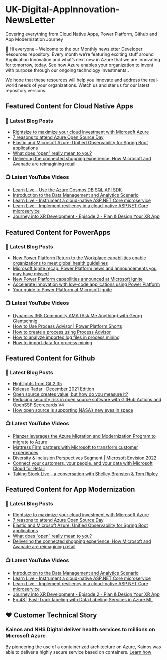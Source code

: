 # UK-Digital-AppInnovation-NewsLetter

Covering everything from Cloud Native Apps, Power Platform, Github and App Modernization Journey

👋 Hi everyone – Welcome to the our Monthly newsletter Developer Resources repository. Every month we’re featuring exciting stuff around Application Innovation and what’s next new in Azure that we are Innovating for tomorrow, today. See how Azure enables your organization to invent with purpose through our ongoing technology investments..


We hope that these resources will help you innovate and address the real-world needs of your organizations. Watch us and star us for our latest repository versions.

## Featured Content for Cloud Native Apps


### 📝 Latest Blog Posts

    
<!-- BLOGCNA:START -->
- [Rightsize to maximize your cloud investment with Microsoft Azure](https://azure.microsoft.com/blog/rightsize-to-maximize-your-cloud-investment-with-microsoft-azure/)
- [7 reasons to attend Azure Open Source Day](https://azure.microsoft.com/blog/7-reasons-to-attend-azure-open-source-day/)
- [Elastic and Microsoft Azure: Unified Observability for Spring Boot applications](https://azure.microsoft.com/blog/elastic-and-microsoft-azure-unified-observability-for-spring-boot-applications/)
- [What does “open” really mean to you?](https://azure.microsoft.com/blog/what-does-open-really-mean-to-you/)
- [Delivering the connected shopping experience: How Microsoft and Avanade are reimagining retail](https://azure.microsoft.com/blog/delivering-the-connected-shopping-experience-how-microsoft-and-avanade-are-reimagining-retail/)
<!-- BLOGCNA:END -->

### 📺 Latest YouTube Videos

 
<!-- YOUTUBECNA:START -->
- [Learn Live - Use the Azure Cosmos DB SQL API SDK](https://www.youtube.com/watch?v=jIWwW5sDu_w)
- [Introduction to the Data Management and Analytics Scenario](https://www.youtube.com/watch?v=x84RlRvfx8E)
- [Learn Live - Instrument a cloud-native ASP.NET Core microservice](https://www.youtube.com/watch?v=hAeup0sKctM)
- [Learn Live - Implement resiliency in a cloud-native ASP.NET Core microservice](https://www.youtube.com/watch?v=MmL2WfwJb8Q)
- [Journey into XR Development - Episode 2 - Plan &amp; Design Your XR App](https://www.youtube.com/watch?v=67NXMD7tf8s)
<!-- YOUTUBECNA:END -->

##  Featured Content for PowerApps
### 📝 Latest Blog Posts
<!-- BLOGPOWER:START -->
- [New Power Platform Return to the Workplace capabilities enable organizations to meet global health guidelines](https://cloudblogs.microsoft.com/powerplatform/2021/11/30/new-power-platform-return-to-the-workplace-capabilities-enable-organizations-to-meet-global-health-guidelines/)
- [Microsoft Ignite recap: Power Platform news and announcements you may have missed](https://cloudblogs.microsoft.com/powerplatform/2021/11/18/microsoft-ignite-recap-power-platform-news-and-announcements-you-may-have-missed/)
- [New Power Platform capabilities announced at Microsoft Ignite](https://cloudblogs.microsoft.com/powerplatform/2021/11/02/new-power-platform-capabilities-announced-at-microsoft-ignite/)
- [Accelerate innovation with low-code applications using Power Platform](https://cloudblogs.microsoft.com/powerplatform/2021/11/02/accelerate-innovation-with-low-code-applications-using-power-platform/)
- [Your guide to Power Platform at Microsoft Ignite](https://cloudblogs.microsoft.com/powerplatform/2021/10/26/your-guide-to-power-platform-at-microsoft-ignite/)
<!-- BLOGPOWER:END -->
 ### 📺 Latest YouTube Videos
    
<!-- YOUTUBEPOWER:START -->
- [Dynamics 365 Community AMA &lpar;Ask Me Anything&rpar; with Georg Glantschnig](https://www.youtube.com/watch?v=vEkaMXpic3k)
- [How to Use Process Advisor | Power Platform Shorts](https://www.youtube.com/watch?v=TiScmaR8OE0)
- [How to create a process using Process Advisor](https://www.youtube.com/watch?v=cvnFtZ0zhas)
- [How to analyze imported log files in process mining](https://www.youtube.com/watch?v=u5f5Yv4HdHk)
- [How to import data for process mining](https://www.youtube.com/watch?v=9VAJEJkihr0)
<!-- YOUTUBEPOWER:END -->

##  Featured Content for Github
### 📝 Latest Blog Posts
<!-- BLOGGITHUB:START -->
- [Highlights from Git 2.35](https://github.blog/2022-01-24-highlights-from-git-2-35/)
- [Release Radar · December 2021 Edition](https://github.blog/2022-01-21-release-radar-dec-2021/)
- [Open source creates value, but how do you measure it?](https://github.blog/2022-01-20-open-source-creates-value-but-how-do-you-measure-it/)
- [Reducing security risk in open source software with GitHub Actions and OpenSSF Scorecards V4](https://github.blog/2022-01-19-reducing-security-risk-oss-actions-opensff-scorecards-v4/)
- [How open source is supporting NASA’s new eyes in space](https://github.blog/2022-01-18-how-open-source-is-supporting-nasas-new-eyes-in-space/)
<!-- BLOGGITHUB:END -->
### 📺 Latest YouTube Videos
<!-- YOUTUBEGITHUB:START -->
- [Planzer leverages the Azure Migration and Modernization Program to migrate to Azure](https://www.youtube.com/watch?v=qMEhH2cgeZ4)
- [Mattress Firm partners with Microsoft to transform customer experiences](https://www.youtube.com/watch?v=H6yaQNZcUsA)
- [Diversity &amp; Inclusion Perspectives Segment | Microsoft Envision 2022](https://www.youtube.com/watch?v=w7TU__xPr2c)
- [Connect your customers, your people, and your data with Microsoft Cloud for Retail](https://www.youtube.com/watch?v=ew_gMs3Mtps)
- [Taking Stock Live - a conversation with Shelley Bransten &amp; Tom Ripley](https://www.youtube.com/watch?v=QzAI5yFUexs)
<!-- YOUTUBEGITHUB:END -->
##  Featured Content for App Modernization
### 📝 Latest Blog Posts
<!-- BLOGAPPMOD:START -->
- [Rightsize to maximize your cloud investment with Microsoft Azure](https://azure.microsoft.com/blog/rightsize-to-maximize-your-cloud-investment-with-microsoft-azure/)
- [7 reasons to attend Azure Open Source Day](https://azure.microsoft.com/blog/7-reasons-to-attend-azure-open-source-day/)
- [Elastic and Microsoft Azure: Unified Observability for Spring Boot applications](https://azure.microsoft.com/blog/elastic-and-microsoft-azure-unified-observability-for-spring-boot-applications/)
- [What does “open” really mean to you?](https://azure.microsoft.com/blog/what-does-open-really-mean-to-you/)
- [Delivering the connected shopping experience: How Microsoft and Avanade are reimagining retail](https://azure.microsoft.com/blog/delivering-the-connected-shopping-experience-how-microsoft-and-avanade-are-reimagining-retail/)
<!-- BLOGAPPMOD:END -->
### 📺 Latest YouTube Videos
<!-- YOUTUBEAPPMOD:START -->
- [Introduction to the Data Management and Analytics Scenario](https://www.youtube.com/watch?v=x84RlRvfx8E)
- [Learn Live - Instrument a cloud-native ASP.NET Core microservice](https://www.youtube.com/watch?v=hAeup0sKctM)
- [Learn Live - Implement resiliency in a cloud-native ASP.NET Core microservice](https://www.youtube.com/watch?v=MmL2WfwJb8Q)
- [Journey into XR Development - Episode 2 - Plan &amp; Design Your XR App](https://www.youtube.com/watch?v=67NXMD7tf8s)
- [Ep 48 | Fast-Track labeling with Data Labeling Services in Azure ML](https://www.youtube.com/watch?v=KD5ZTy05Lao)
<!-- YOUTUBEAPPMOD:END -->


## ♥️ Customer Technical Story 

### Kainos and NHS Digital deliver health services to millions on Microsoft Azure

By pioneering the use of a containerized architecture on Azure, Kainos was able to deliver a highly secure service based on containers. [Learn how](https://customers.microsoft.com/en-us/story/1368348549535774520-kainos-and-nhs-digital-deliver-health-services-to-millions-on-microsoft-azure)

